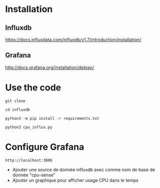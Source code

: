 # Installation

## Influxdb

https://docs.influxdata.com/influxdb/v1.7/introduction/installation/

## Grafana

http://docs.grafana.org/installation/debian/

# Use the code

`git clone`

`cd influxdb`

`python3 -m pip install -r requirements.txt`

`python3 cpu_influx.py`

# Configure Grafana

`http://localhost:3000`

  * Ajouter une source de donnée influxdb avec comme nom de base de donnée "cpu-sense"
  * Ajouter un graphique pour afficher usage CPU dans le temps
